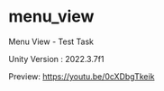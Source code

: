 # menu_view
Menu View - Test Task

Unity Version : 2022.3.7f1

Preview: https://youtu.be/0cXDbgTkeik
